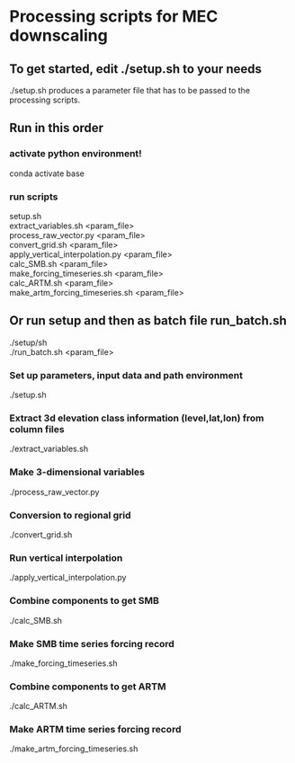 # Processing scripts for MEC downscaling

## To get started, edit ./setup.sh to your needs

./setup.sh produces a parameter file that has to be passed to the processing scripts.

## Run in this order

### activate python environment!
conda activate base

### run scripts
setup.sh <br>
extract_variables.sh <param_file> <br>
process_raw_vector.py <param_file> <br>
convert_grid.sh <param_file> <br>
apply_vertical_interpolation.py <param_file> <br>
calc_SMB.sh <param_file> <br>
make_forcing_timeseries.sh <param_file> <br>
calc_ARTM.sh <param_file> <br>
make_artm_forcing_timeseries.sh <param_file> <br>


## Or run setup and then as batch file run_batch.sh
./setup/sh <br>
./run_batch.sh <param_file> <br>


### Set up parameters, input data and path environment
./setup.sh

### Extract 3d elevation class information (level,lat,lon) from column files 
./extract_variables.sh

### Make 3-dimensional variables 
./process_raw_vector.py

### Conversion to regional grid
./convert_grid.sh

### Run vertical interpolation
./apply_vertical_interpolation.py

### Combine components to get SMB
./calc_SMB.sh

### Make SMB time series forcing record
./make_forcing_timeseries.sh

### Combine components to get ARTM
./calc_ARTM.sh

### Make ARTM time series forcing record
./make_artm_forcing_timeseries.sh 
